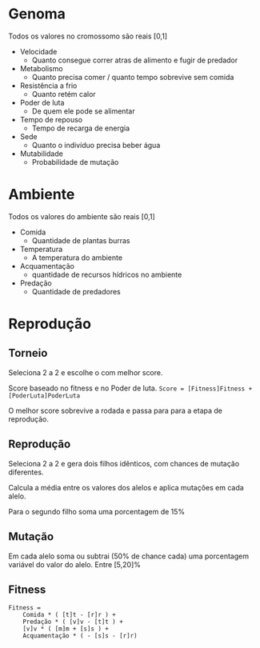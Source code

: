 Genoma
======
Todos os valores no cromossomo são reais [0,1]

- Velocidade
	+ Quanto consegue correr atras de alimento e fugir de predador
- Metabolismo
	+ Quanto precisa comer / quanto tempo sobrevive sem comida
- Resistência a frio
	+ Quanto retém calor
- Poder de luta
	+ De quem ele pode se alimentar
- Tempo de repouso
	+ Tempo de recarga de energia
- Sede
	+ Quanto o indivíduo precisa beber água
- Mutabilidade
	+ Probabilidade de mutação

Ambiente
========
Todos os valores do ambiente são reais [0,1]

- Comida
	+ Quantidade de plantas burras
- Temperatura
	+ A temperatura do ambiente
- Acquamentação
	+ quantidade de recursos hídricos no ambiente
- Predação
	+ Quantidade de predadores

Reprodução
==========

Torneio
-------
Seleciona 2 a 2 e escolhe o com melhor score.

Score baseado no fitness e no Poder de luta.
`Score = [Fitness]Fitness + [PoderLuta]PoderLuta`

O melhor score sobrevive a rodada e passa para para a etapa de reprodução.

Reprodução
----------
Seleciona 2 a 2 e gera dois filhos idênticos, com chances de mutação diferentes.

Calcula a média entre os valores dos alelos e aplica mutações em cada alelo.

Para o segundo filho soma uma porcentagem de 15%

Mutação
-------
Em cada alelo soma ou subtrai (50% de chance cada) uma porcentagem variável do valor do alelo. Entre [5,20]%

Fitness
-------

```
Fitness =
	Comida * ( [t]t - [r]r ) +
	Predação * ( [v]v - [t]t ) +
	[v]v * ( [m]m + [s]s ) +
	Acquamentação * ( - [s]s - [r]r)
```
